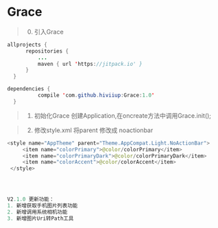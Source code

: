 # Grace
>0. 引入Grace

  ```java
  allprojects {
		repositories {
			...
			maven { url 'https://jitpack.io' }
		}
	}
  
  ```
  
  ```java
  dependencies {
	        compile 'com.github.hiviiup:Grace:1.0'
	}
  ```
>1. 初始化Grace
  创建Application,在oncreate方法中调用Grace.init();
  
>2. 修改style.xml
  将parent 修改成 noactionbar
   ```java
   <style name="AppTheme" parent="Theme.AppCompat.Light.NoActionBar"> 
        <item name="colorPrimary">@color/colorPrimary</item> 
        <item name="colorPrimaryDark">@color/colorPrimaryDark</item> 
        <item name="colorAccent">@color/colorAccent</item> 
	</style>
 
    


V2.1.0 更新功能：
1. 新增获取手机图片列表功能
2. 新增调用系统相机功能
3. 新增图片Uri转Path工具
